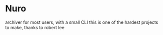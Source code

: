 # Nuro
archiver for most users, with a small CLI
this is one of the hardest projects to make, thanks to robert lee

